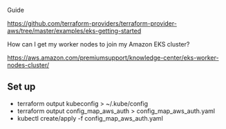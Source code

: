 Guide

https://github.com/terraform-providers/terraform-provider-aws/tree/master/examples/eks-getting-started

How can I get my worker nodes to join my Amazon EKS cluster?

https://aws.amazon.com/premiumsupport/knowledge-center/eks-worker-nodes-cluster/

## Set up
- terraform output kubeconfig > ~/.kube/config
- terraform output config_map_aws_auth > config_map_aws_auth.yaml
- kubectl create/apply -f config_map_aws_auth.yaml
